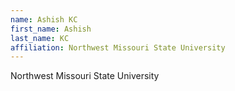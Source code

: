 ```yaml
---
name: Ashish KC
first_name: Ashish
last_name: KC
affiliation: Northwest Missouri State University
---
```


Northwest Missouri State University

